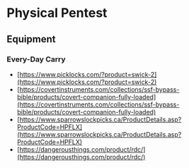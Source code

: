 # Physical Pentest

## Equipment

### Every-Day Carry

* [https://www.picklocks.com/?product=swick-2](https://www.picklocks.com/?product=swick-2)
* [https://covertinstruments.com/collections/ssf-bypass-bible/products/covert-companion-fully-loaded](https://covertinstruments.com/collections/ssf-bypass-bible/products/covert-companion-fully-loaded)
* [https://www.sparrowslockpicks.ca/ProductDetails.asp?ProductCode=HPFLX](https://www.sparrowslockpicks.ca/ProductDetails.asp?ProductCode=HPFLX)
* [https://dangerousthings.com/product/rdc/](https://dangerousthings.com/product/rdc/)

